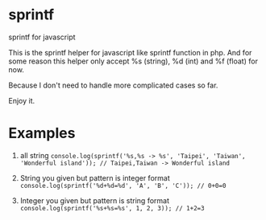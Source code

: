 sprintf
=======

sprintf for javascript

This is the sprintf helper for javascript like sprintf function in php.
And for some reason this helper only accept %s (string), %d (int) and %f (float) for now.

Because I don't need to handle more complicated cases so far.

Enjoy it.

# Examples #

1. all string
    `console.log(sprintf('%s,%s -> %s', 'Taipei', 'Taiwan', 'Wonderful island')); // Taipei,Taiwan -> Wonderful island`

2. String you given but pattern is integer format
    `console.log(sprintf('%d+%d=%d', 'A', 'B', 'C')); // 0+0=0`

3. Integer you given but pattern is string format
    `console.log(sprintf('%s+%s=%s', 1, 2, 3)); // 1+2=3`
